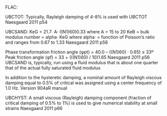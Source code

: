 FLAC:

UBCTOT: Typically, Rayleigh damping of 4-8% is used with UBCTOT
Naesgaard 2011 p54


UBCSAND:
KeG = 21.7∙ A· ((N1)60)0.33 where A = 15 to 20
KeB = bulk modulus number = alpha· KeG where alpha· = function of Poisson’s ratio and ranges from 0.67 to 1.33
Naesgaard 2011 p56


Phase transformation friction angle (φpt) = 40.0 – ((N1)60) · 0.65) ≤ 33º
Peak friction angle (φf) = 33 + (((N1)60) / 10)1.65
Naesgaard 2011 p56
UBCSAND is, typically, run using a fluid modulus that is about one quarter that of the actual fully saturated fluid modulus


In addition to the hysteretic
damping, a nominal amount of Rayleigh viscous damping equal to 0.5% of critical was
assigned using a center frequency of 1.0 Hz.
Version 904aR manual

UBCHYST:
A small viscous (Rayleigh) damping component (fraction of critical damping of 0.5% to 1%) is used to give numerical stability at small strains
Naesgaard 2011 p66